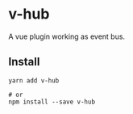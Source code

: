 # v-hub

A vue plugin working as event bus.

## Install

```
yarn add v-hub

# or
npm install --save v-hub
```

